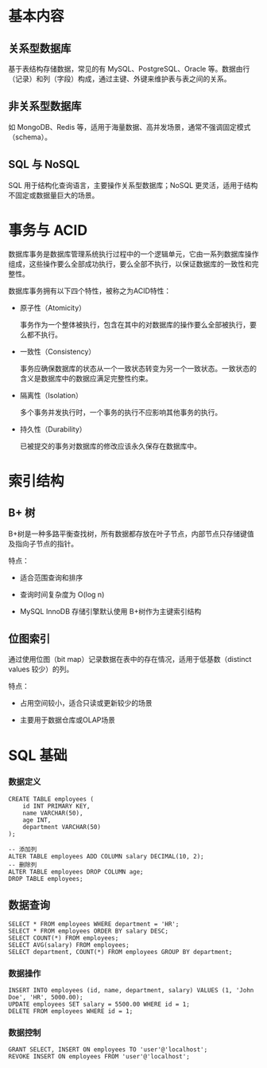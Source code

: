 # 基本内容
## 关系型数据库
基于表结构存储数据，常见的有 MySQL、PostgreSQL、Oracle 等。数据由行（记录）和列（字段）构成，通过主键、外键来维护表与表之间的关系。
## 非关系型数据库
如 MongoDB、Redis 等，适用于海量数据、高并发场景，通常不强调固定模式（schema）。
## SQL 与 NoSQL
SQL 用于结构化查询语言，主要操作关系型数据库；NoSQL 更灵活，适用于结构不固定或数据量巨大的场景。
# 事务与 ACID
数据库事务是数据库管理系统执行过程中的一个逻辑单元，它由一系列数据库操作组成，这些操作要么全部成功执行，要么全部不执行，以保证数据库的一致性和完整性。

数据库事务拥有以下四个特性，被称之为ACID特性：

- 原子性（Atomicity）

  事务作为一个整体被执行，包含在其中的对数据库的操作要么全部被执行，要么都不执行。

- 一致性（Consistency）

  事务应确保数据库的状态从一个一致状态转变为另一个一致状态。一致状态的含义是数据库中的数据应满足完整性约束。

- 隔离性（Isolation）

  多个事务并发执行时，一个事务的执行不应影响其他事务的执行。

- 持久性（Durability）

  已被提交的事务对数据库的修改应该永久保存在数据库中。
# 索引结构
## B+ 树
B+树是一种多路平衡查找树，所有数据都存放在叶子节点，内部节点只存储键值及指向子节点的指针。

特点：

- 适合范围查询和排序

- 查询时间复杂度为 O(log n)

- MySQL InnoDB 存储引擎默认使用 B+树作为主键索引结构
## 位图索引
通过使用位图（bit map）记录数据在表中的存在情况，适用于低基数（distinct values 较少）的列。

特点：

- 占用空间较小，适合只读或更新较少的场景

- 主要用于数据仓库或OLAP场景
# SQL 基础
### 数据定义
~~~
CREATE TABLE employees (
    id INT PRIMARY KEY,
    name VARCHAR(50),
    age INT,
    department VARCHAR(50)
);
~~~
~~~
-- 添加列
ALTER TABLE employees ADD COLUMN salary DECIMAL(10, 2);
-- 删除列
ALTER TABLE employees DROP COLUMN age;
DROP TABLE employees;
~~~
## 数据查询
~~~
SELECT * FROM employees WHERE department = 'HR';
SELECT * FROM employees ORDER BY salary DESC;
SELECT COUNT(*) FROM employees;
SELECT AVG(salary) FROM employees;
SELECT department, COUNT(*) FROM employees GROUP BY department;
~~~
### 数据操作
~~~
INSERT INTO employees (id, name, department, salary) VALUES (1, 'John Doe', 'HR', 5000.00);
UPDATE employees SET salary = 5500.00 WHERE id = 1;
DELETE FROM employees WHERE id = 1;
~~~
### 数据控制
~~~
GRANT SELECT, INSERT ON employees TO 'user'@'localhost';
REVOKE INSERT ON employees FROM 'user'@'localhost';
~~~
